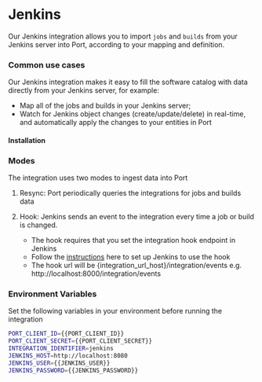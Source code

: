 # Jenkins

Our Jenkins integration allows you to import `jobs` and `builds` from your Jenkins server into Port, according to your mapping and definition.

### Common use cases
Our Jenkins integration makes it easy to fill the software catalog with data directly from your Jenkins server, for example:

- Map all of the jobs and builds in your Jenkins server;
- Watch for Jenkins object changes (create/update/delete) in real-time, and automatically apply the changes to your entities in Port

#### Installation


### Modes
The integration uses two modes to ingest data into Port
1. Resync: Port periodically queries the integrations for jobs and builds data
2. Hook: Jenkins sends an event to the integration every time a job or build is changed.

   - The hook requires that you set the integration hook endpoint in Jenkins
   - Follow the [instructions](https://docs.getport.io/build-your-software-catalog/sync-data-to-catalog/webhook/examples/jenkins/#create-a-webhook-in-jenkins) here to set up Jenkins to use the hook
   - The hook url will be {integration_url_host}/integration/events e.g. http://localhost:8000/integration/events

### Environment Variables
Set the following variables in your environment before running the integration

```bash
PORT_CLIENT_ID={{PORT_CLIENT_ID}}
PORT_CLIENT_SECRET={{PORT_CLIENT_SECRET}}
INTEGRATION_IDENTIFIER=jenkins
JENKINS_HOST=http://localhost:8080
JENKINS_USER={{JENKINS_USER}}
JENKINS_PASSWORD={{JENKINS_PASSWORD}}
```

